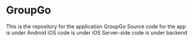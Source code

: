# GroupGo

This is the repository for the application GroupGo
Source code for the app is under Android
iOS code is under iOS
Server-side code is under backend
